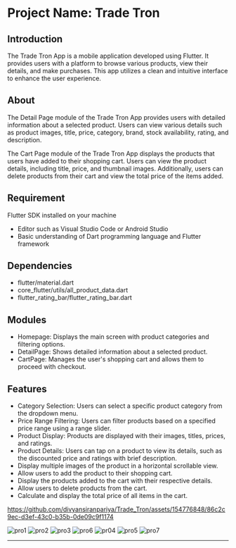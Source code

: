 # Project Name: Trade Tron

## Introduction

<p> The Trade Tron App is a mobile application developed using Flutter. It provides users with a platform to browse various products, view their details, and make purchases. This app utilizes a clean and intuitive interface to enhance the user experience.</p>

## About

<p> The Detail Page module of the Trade Tron App provides users with detailed information about a selected product. Users can view various details such as product images, title, price, category, brand, stock availability, rating, and description.</p>

<p>The Cart Page module of the Trade Tron App displays the products that users have added to their shopping cart. Users can view the product details, including title, price, and thumbnail images. Additionally, users can delete products from their cart and view the total price of the items added.</p>


## Requirement

Flutter SDK installed on your machine
* Editor such as Visual Studio Code or Android Studio
* Basic understanding of Dart programming language and Flutter framework

## Dependencies

* flutter/material.dart
* core_flutter/utils/all_product_data.dart
* flutter_rating_bar/flutter_rating_bar.dart

## Modules

* Homepage: Displays the main screen with product categories and filtering options.
* DetailPage: Shows detailed information about a selected product.
* CartPage: Manages the user's shopping cart and allows them to proceed with checkout.

## Features

* Category Selection: Users can select a specific product category from the dropdown menu.
* Price Range Filtering: Users can filter products based on a specified price range using a range slider.
* Product Display: Products are displayed with their images, titles, prices, and ratings.
* Product Details: Users can tap on a product to view its details, such as the discounted price and ratings with  brief description.
* Display multiple images of the product in a horizontal scrollable view.
* Allow users to add the product to their shopping cart.
* Display the products added to the cart with their respective details.
* Allow users to delete products from the cart.
* Calculate and display the total price of all items in the cart.



https://github.com/divyansiranpariya/Trade_Tron/assets/154776848/86c2c9ec-d3ef-43c0-b35b-0de09c9f1174

![pro1](https://github.com/divyansiranpariya/Trade_Tron/assets/154776848/55f467fe-889b-4f50-b2ab-ad6fe9e5937f)
![pro2](https://github.com/divyansiranpariya/Trade_Tron/assets/154776848/d4ad4cb3-8da9-4f6c-b99f-4ec68747f694)
![pro3](https://github.com/divyansiranpariya/Trade_Tron/assets/154776848/f46ee70a-bc0f-481b-a6b4-213e9bec5337)
![pro6](https://github.com/divyansiranpariya/Trade_Tron/assets/154776848/8dce6a3c-8852-4285-bb79-9b157f312a6a)
![pr04](https://github.com/divyansiranpariya/Trade_Tron/assets/154776848/94864a29-c0cc-45cb-98c1-556ef63991ce)
![pro5](https://github.com/divyansiranpariya/Trade_Tron/assets/154776848/338ef382-a243-4a16-af90-0d39ac9fc988)
![pro7](https://github.com/divyansiranpariya/Trade_Tron/assets/154776848/6552ec10-a69c-442e-bd15-423858cd8fd3)

---



